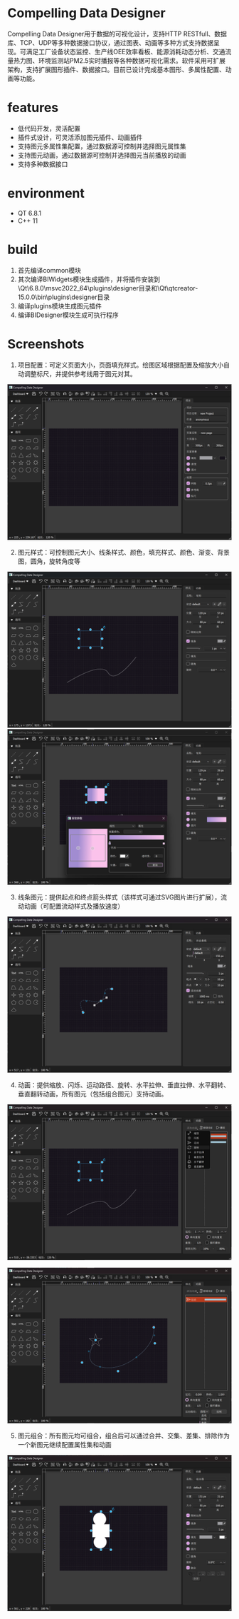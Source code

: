 # Compelling Data Designer
Compelling Data Designer用于数据的可视化设计，支持HTTP RESTfull、数据库、TCP、UDP等多种数据接口协议，通过图表、动画等多种方式支持数据呈现。可满足工厂设备状态监控、生产线OEE效率看板、能源消耗动态分析、交通流量热力图、环境监测站PM2.5实时播报等各种数据可视化需求。软件采用可扩展架构，支持扩展图形插件、数据接口。目前已设计完成基本图形、多属性配置、动画等功能。
# features
- 低代码开发，灵活配置
- 插件式设计，可灵活添加图元插件、动画插件
- 支持图元多属性集配置，通过数据源可控制并选择图元属性集
- 支持图元动画，通过数据源可控制并选择图元当前播放的动画
- 支持多种数据接口
# environment
 - QT 6.8.1
 - C++ 11
# build 
1. 首先编译common模块
2. 其次编译BIWidgets模块生成插件，并将插件安装到\Qt\6.8.0\msvc2022_64\plugins\designer目录和\Qt\qtcreator-15.0.0\bin\plugins\designer目录
3. 编译plugins模块生成图元插件
4. 编译BIDesigner模块生成可执行程序
# Screenshots
1. 项目配置：可定义页面大小，页面填充样式。绘图区域根据配置及缩放大小自动调整标尺，并提供参考线用于图元对其。

![项目配置](./screenshots/1.png)
    

2. 图元样式：可控制图元大小、线条样式、颜色，填充样式、颜色、渐变、背景图，圆角，旋转角度等

![图元配置](./screenshots/2.png)
    ![渐变色](./screenshots/5.png)



3. 线条图元：提供起点和终点箭头样式（该样式可通过SVG图片进行扩展），流动动画（可配置流动样式及播放速度）

![线条](./screenshots/4.png)
    

4. 动画：提供缩放、闪烁、运动路径、旋转、水平拉伸、垂直拉伸、水平翻转、垂直翻转动画，所有图元（包括组合图元）支持动画。

![动画](./screenshots/3.png)

  ![路劲动画](./screenshots/7.png)



5. 图元组合：所有图元均可组合，组合后可以通过合并、交集、差集、排除作为一个新图元继续配置属性集和动画

![组合](./screenshots/6.png)